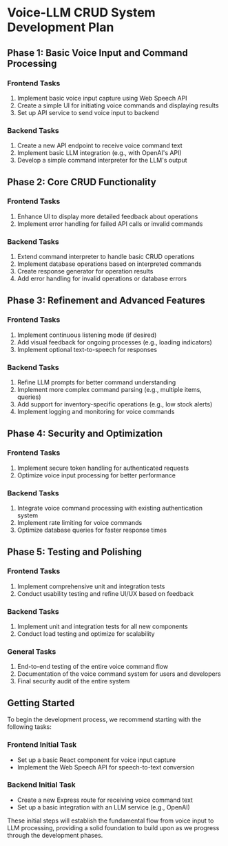 # Voice-LLM CRUD System Development Plan

## Phase 1: Basic Voice Input and Command Processing

### Frontend Tasks

1. Implement basic voice input capture using Web Speech API
2. Create a simple UI for initiating voice commands and displaying results
3. Set up API service to send voice input to backend

### Backend Tasks

1. Create a new API endpoint to receive voice command text
2. Implement basic LLM integration (e.g., with OpenAI's API)
3. Develop a simple command interpreter for the LLM's output

## Phase 2: Core CRUD Functionality

### Frontend Tasks

1. Enhance UI to display more detailed feedback about operations
2. Implement error handling for failed API calls or invalid commands

### Backend Tasks

1. Extend command interpreter to handle basic CRUD operations
2. Implement database operations based on interpreted commands
3. Create response generator for operation results
4. Add error handling for invalid operations or database errors

## Phase 3: Refinement and Advanced Features

### Frontend Tasks

1. Implement continuous listening mode (if desired)
2. Add visual feedback for ongoing processes (e.g., loading indicators)
3. Implement optional text-to-speech for responses

### Backend Tasks

1. Refine LLM prompts for better command understanding
2. Implement more complex command parsing (e.g., multiple items, queries)
3. Add support for inventory-specific operations (e.g., low stock alerts)
4. Implement logging and monitoring for voice commands

## Phase 4: Security and Optimization

### Frontend Tasks

1. Implement secure token handling for authenticated requests
2. Optimize voice input processing for better performance

### Backend Tasks

1. Integrate voice command processing with existing authentication system
2. Implement rate limiting for voice commands
3. Optimize database queries for faster response times

## Phase 5: Testing and Polishing

### Frontend Tasks

1. Implement comprehensive unit and integration tests
2. Conduct usability testing and refine UI/UX based on feedback

### Backend Tasks

1. Implement unit and integration tests for all new components
2. Conduct load testing and optimize for scalability

### General Tasks

1. End-to-end testing of the entire voice command flow
2. Documentation of the voice command system for users and developers
3. Final security audit of the entire system

## Getting Started

To begin the development process, we recommend starting with the following tasks:

### Frontend Initial Task

- Set up a basic React component for voice input capture
- Implement the Web Speech API for speech-to-text conversion

### Backend Initial Task

- Create a new Express route for receiving voice command text
- Set up a basic integration with an LLM service (e.g., OpenAI)

These initial steps will establish the fundamental flow from voice input to LLM processing, providing a solid foundation to build upon as we progress through the development phases.

